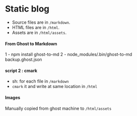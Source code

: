 # Static blog

* Source files are in `/markdown`.
* HTML files are in `/html`.
* Assets are in `/html/assets`.



#### From Ghost to Markdown

1 - npm install ghost-to-md
2 - node_modules/.bin/ghost-to-md backup.ghost.json



#### script 2 : **cmark**

* sh: for each file in `/markdown`
* `cmark` it and write at same location in `/html`

#### Images

Manually copied from ghost machine to `/html/assets`
